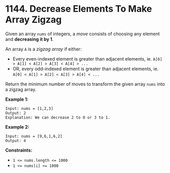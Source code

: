 # 1144. Decrease Elements To Make Array Zigzag

Given an array `nums` of integers, a *move* consists of choosing any element and **decreasing it by 1**.

An array `A` is a *zigzag array* if either:

- Every even-indexed element is greater than adjacent elements, ie. `A[0] > A[1] < A[2] > A[3] < A[4] > ...`
- OR, every odd-indexed element is greater than adjacent elements, ie. `A[0] < A[1] > A[2] < A[3] > A[4] < ...`

Return the minimum number of moves to transform the given array `nums` into a zigzag array.

**Example 1:**

```()
Input: nums = [1,2,3]
Output: 2
Explanation: We can decrease 2 to 0 or 3 to 1.
```

**Example 2:**

```()
Input: nums = [9,6,1,6,2]
Output: 4
```

**Constraints:**

- `1 <= nums.length <= 1000`
- `1 <= nums[i] <= 1000`
